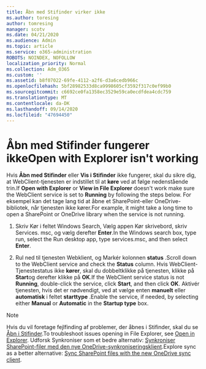 ```yaml
---
title: Åbn med Stifinder virker ikke
ms.author: toresing
author: tomresing
manager: scotv
ms.date: 04/21/2020
ms.audience: Admin
ms.topic: article
ms.service: o365-administration
ROBOTS: NOINDEX, NOFOLLOW
localization_priority: Normal
ms.collection: Adm_O365
ms.custom: ''
ms.assetid: b8f07022-69fe-4112-a2f6-d3a6cedb966c
ms.openlocfilehash: 5bf28982533d8ca9998605cf3592f317c0ef99b0
ms.sourcegitcommit: c6692ce0fa1358ec3529e59ca0ecdfdea4cdc759
ms.translationtype: MT
ms.contentlocale: da-DK
ms.lasthandoff: 09/14/2020
ms.locfileid: "47694450"
---
```

# <a name="open-with-explorer-isnt-working"></a><span data-ttu-id="00a27-102">Åbn med Stifinder fungerer ikke</span><span class="sxs-lookup"><span data-stu-id="00a27-102">Open with Explorer isn't working</span></span>

<span data-ttu-id="00a27-103">Hvis **Åbn med Stifinder** eller **Vis i Stifinder** ikke fungerer, skal du sikre dig, at WebClient-tjenesten er indstillet til at **køre** ved at følge nedenstående trin.</span><span class="sxs-lookup"><span data-stu-id="00a27-103">If **Open with Explorer** or **View in File Explorer** doesn't work make sure the WebClient service is set to **Running** by following the steps below.</span></span> <span data-ttu-id="00a27-104">For eksempel kan det tage lang tid at åbne et SharePoint-eller OneDrive-bibliotek, når tjenesten ikke kører.</span><span class="sxs-lookup"><span data-stu-id="00a27-104">For example, it might take a long time to open a SharePoint or OneDrive library when the service is not running.</span></span> 
  
1. <span data-ttu-id="00a27-105">Skriv Kør i feltet Windows Search, Vælg appen Kør skrivebord, skriv Services. msc, og vælg derefter **Enter**.</span><span class="sxs-lookup"><span data-stu-id="00a27-105">In the Windows search box, type run, select the Run desktop app, type services.msc, and then select **Enter**.</span></span>
    
2. <span data-ttu-id="00a27-106">Rul ned til tjenesten Webklient, og Markér kolonnen **status** .</span><span class="sxs-lookup"><span data-stu-id="00a27-106">Scroll down to the WebClient service and check the **Status** column.</span></span> <span data-ttu-id="00a27-107">Hvis WebClient-Tjenestestatus ikke **kører**, skal du dobbeltklikke på tjenesten, klikke på **Start**og derefter klikke på **OK**.</span><span class="sxs-lookup"><span data-stu-id="00a27-107">If the WebClient service status is not **Running**, double-click the service, click **Start**, and then click **OK**.</span></span> <span data-ttu-id="00a27-108">Aktivér tjenesten, hvis det er nødvendigt, ved at vælge enten **manuelt** eller **automatisk** i feltet **starttype** .</span><span class="sxs-lookup"><span data-stu-id="00a27-108">Enable the service, if needed, by selecting either **Manual** or **Automatic** in the **Startup type** box.</span></span> 
    
> [!NOTE]
> <span data-ttu-id="00a27-109">Hvis du vil foretage fejlfinding af problemer, der åbnes i Stifinder, skal du se [Åbn i Stifinder](https://go.microsoft.com/fwlink/?linkid=871665).</span><span class="sxs-lookup"><span data-stu-id="00a27-109">To troubleshoot issues opening in File Explorer, see [Open in Explorer](https://go.microsoft.com/fwlink/?linkid=871665).</span></span> <span data-ttu-id="00a27-110">Udforsk Synkroniser som et bedre alternativ: [Synkroniser SharePoint-filer med den nye OneDrive-synkroniseringsklient](https://go.microsoft.com/fwlink/?linkid=871666).</span><span class="sxs-lookup"><span data-stu-id="00a27-110">Explore sync as a better alternative: [Sync SharePoint files with the new OneDrive sync client](https://go.microsoft.com/fwlink/?linkid=871666).</span></span> 
  


